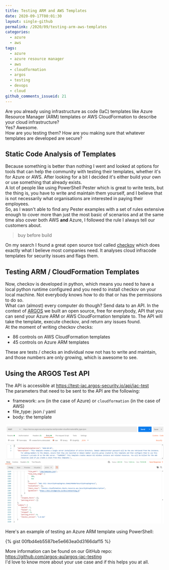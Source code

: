 ```yaml
---
title: Testing ARM and AWS Templates
date: 2020-09-17T00:01:30
layout: single-github
permalink: /2020/09/testing-arm-aws-templates
categories:
  - azure
  - aws
tags:
  - azure
  - azure resource manager
  - aws
  - cloudformation
  - argos
  - testing
  - devops
  - cloud
github_comments_issueid: 21
---
```


Are you already using infrastructure as code (IaC) templates like Azure Resource Manager (ARM) templates or AWS CloudFormation to describe your cloud infrastructure?<br>
Yes? Awesome.<br>
How are you testing them? How are you making sure that whatever templates are developed are secure?

## Static Code Analysis of Templates

Because something is better than nothing I went and looked at options for tools that can help the community with testing their templates, whether it's for Azure or AWS. After looking for a bit I decided it's either build your own or use something that already exists.<br>
A lot of people like using PowerShell Pester which is great to write tests, but the thing is, you have to write and maintain them yourself, and I believe that is not necessarily what organisations are interested in paying their employees.<br>
So, as I wasn't able to find any Pester examples with a set of rules extensive enough to cover more than just the most basic of scenarios and at the same time also cover both AWS **and** Azure, I followed the rule I always tell our customers about.

> buy before build

On my search I found a great open source tool called <a href="https://github.com/bridgecrewio/checkov" target="_blank">checkov</a> which does exactly what I believe most companies need. It analyses cloud infracode templates for security issues and flags them.

## Testing ARM / CloudFormation Templates

Now, checkov is developed in python, which means you need to have a local python runtime configured and you need to install checkov on your local machine. Not everybody knows how to do that or has the permissions to do so.<br>
What can (almost) every computer do though? Send data to an API.
In the context of <a href="https://argos-security.io" target="_blank">ARGOS</a> we built an open source, free for everybody, API that you can send your Azure ARM or AWS CloudFormation template to. The API will take the template, execute checkov, and return any issues found.<br>
At the moment of writing checkov checks:

- 86 controls on AWS CloudFormation templates
- 45 controls on Azure ARM templates

These are tests / checks an individual now not has to write and maintain, and those numbers are only growing, which is awesome to see.

## Using the ARGOS Test API

The API is accessible at https://test-iac.argos-security.io/api/iac-test <br>
The parameters that need to be sent to the API are the following:

- framework: `arm` (in the case of Azure) or `cloudformation` (in the case of AWS)
- file_type: json / yaml
- body: the template

[![Testing AWS CloudFormation](/media/2020/09/test-aws-cloudformation.png)](/media/2020/09/test-aws-cloudformation.png)

Here's an example of testing an Azure ARM template using PowerShell:

{% gist 00fbd4eb5587be5e663ea0d3166daf15 %}

More information can be found on our GitHub repo: https://github.com/argos-au/argos-iac-testing <br>
I'd love to know more about your use case and if this helps you at all.